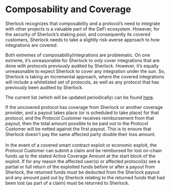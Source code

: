 # Composability and Coverage

Sherlock recognizes that composability and a protocol’s need to integrate with other projects is a valuable part of the DeFi ecosystem. However, for the security of Sherlock’s staking pool, and consequently its covered customers, Sherlock needs to take a slightly risk-averse approach to how integrations are covered.

Both extremes of composability/integrations are problematic. On one extreme, it’s unreasonable for Sherlock to _only_ cover integrations that are done with protocols previously audited by Sherlock. However, it’s equally unreasonable to expect Sherlock to cover any integration under the sun. So, Sherlock is taking an incremental approach, where the covered integrations will include a whitelisted set of protocols, as well as any protocol that has previously been audited by Sherlock.

The current list (which will be updated periodically) can be found [here](https://github.com/sherlock-protocol/integrations-whitelist/commit/b343edd5d6d1f44e11abfc75c63240c6fc546081).&#x20;

If the uncovered protocol has coverage from Sherlock or another coverage provider, and a payout takes place (or is scheduled to take place) for that protocol, and the Protocol Customer receives reimbursement from that payout, then the total amount possible to be paid out to the Protocol Customer will be netted against the first payout. This is to ensure that Sherlock doesn’t pay the same affected party double their loss amount.\
\
In the event of a covered smart contract exploit or economic exploit, the Protocol Customer can submit a claim and be reimbursed for lost on-chain funds up to the stated Active Coverage Amount at the start block of the exploit. If for any reason the affected user(s) or affected protocol(s) see a partial or full return of the exploited funds before or after a payout from Sherlock, the returned funds must be deducted from the Sherlock payout and any amount paid out by Sherlock relating to the returned funds that had been lost (as part of a claim) must be returned to Sherlock.
